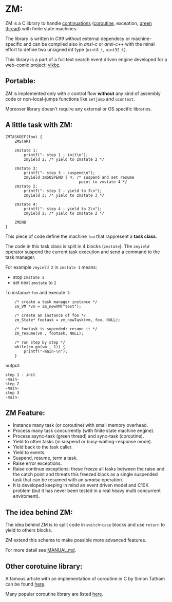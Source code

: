 
# ZM:
ZM is a C library to handle [continuations](https://en.wikipedia.org/wiki/Continuation)
([coroutine](https://en.wikipedia.org/wiki/Coroutine), exception, 
[green thread](https://en.wikipedia.org/wiki/Green_threads)) with 
finite state machines.

The library is written in *C99* without external dependecy or 
machine-specific and can be compiled also in *ansi-c* or *ansi-c++* 
with the minal effort to define two unsigned int type (`uint8_t`,
`uint32_t`).


This library is a part of a full text search event driven engine
developed for a web-comic project: [vikbz](http://vikbz.com/).

## Portable:
*ZM* is implemented only with *c* control flow **without** any kind of 
assembly code or non-local-jumps functions like `setjump` and `ucontext`. 

Moreover library doesn't require any external or OS specific libraries.

## A little task with ZM:

	ZMTASKDEF(foo) {
		ZMSTART

		zmstate 1:
			printf("- step 1 - init\n");
			zmyield 2; /* yield to zmstate 2 */ 

		zmstate 3:
			printf("- step 3 - suspend\n");
			zmyield zmSUSPEND | 4; /* suspend and set resume 
			                        point to zmstate 4 */
		zmstate 2:
			printf("- step 2 - yield to 3\n");   
			zmyield 3; /* yield to zmstate 3 */

		zmstate 4:
			printf("- step 4 - yield to 2\n");
			zmyield 2; /* yield to zmstate 2 */

		ZMEND			
	}

This piece of code define the machine `foo` that rappresent a **task class**.

The code in this task class is split in 4 blocks (`zmstate`). 
The `zmyield` operator suspend the current task execution and 
send a command to the task manager.

For example `zmyield 2` in `zmstate 1` means:

- stop `zmstate 1`
- set next `zmstate` to `2`


To instance `foo` and execute it:

		/* create a task manager instance */
		zm_VM *vm = zm_newVM("test");  
		
		/* create an instance of foo */
		zm_State* footask = zm_newTask(vm, foo, NULL);

		/* footask is supended: resume it */  
		zm_resume(vm , footask, NULL);

		/* run step by step */  
		while(zm_go(vm , 1)) {
			printf("-main-\n");
		}


output:

	step 1 - init
	-main-
	step 2 
	-main-
	step 3
	-main-

## ZM Feature:
- Instance many task (or coroutine) with small memory overhead.
- Process many task concurrently (with finite state machine engine).
- Process async-task (green thread) and sync-task (coroutine).
- Yield to other tasks (in suspend or busy-waiting-response mode).
- Yield back to the task caller.
- Yield to events.
- Suspend, resume, term a task.
- Raise error exceptions.
- Raise continue exceptions: these freeze all tasks between the 
  raise and the catch point and threats this freezed block as a single 
  suspended task that can be resumed with an *unraise* operation.
- It is developed keeping in mind an event driven model and C10K problem
  (but it has never been tested in a real heavy multi concurrent enviroment).

## The idea behind ZM:
The idea behind ZM is to split code in `switch`-`case` blocks 
and use `return` to yield to others blocks.

ZM extend this schema to make possible more advanced features. 

For more detail see [MANUAL.md](MANUAL.md).

## Other corotuine library:

A famous article with an implementation of coroutine in C by Simon Tatham can
be found [here](http://www.chiark.greenend.org.uk/~sgtatham/coroutines.html).

Many popular coroutine library are listed [here](https://github.com/baruch/libwire/wiki/Other-coroutine-libraries).
